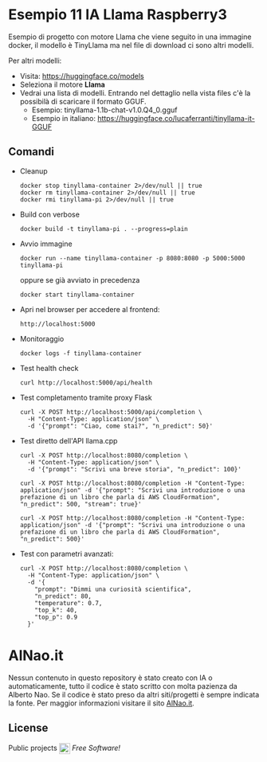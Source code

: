 # Esempio 11 IA Llama Raspberry3 

Esempio di progetto con motore Llama che viene seguito in una immagine docker, il modello è TinyLlama ma nel file di download ci sono altri modelli. 


Per altri modelli: 
- Visita: https://huggingface.co/models
- Seleziona il motore **Llama**
- Vedrai una lista di modelli. Entrando nel dettaglio nella vista files c'è la possibilà di scaricare il formato GGUF.
  - Esempio: tinyllama-1.1b-chat-v1.0.Q4_0.gguf
  - Esempio in italiano: https://huggingface.co/lucaferranti/tinyllama-it-GGUF


## Comandi
- Cleanup
  ```
  docker stop tinyllama-container 2>/dev/null || true
  docker rm tinyllama-container 2>/dev/null || true
  docker rmi tinyllama-pi 2>/dev/null || true
  ```
- Build con verbose
  ```
  docker build -t tinyllama-pi . --progress=plain
  ```
- Avvio immagine
  ```
  docker run --name tinyllama-container -p 8080:8080 -p 5000:5000 tinyllama-pi
  ```
  oppure se già avviato in precedenza
  ```
  docker start tinyllama-container
  ```
- Apri nel browser per accedere al frontend:
  ```
  http://localhost:5000  
  ```
- Monitoraggio
  ```
  docker logs -f tinyllama-container
  ```
- Test health check
  ```
  curl http://localhost:5000/api/health
  ```
- Test completamento tramite proxy Flask
  ```
  curl -X POST http://localhost:5000/api/completion \
    -H "Content-Type: application/json" \
    -d '{"prompt": "Ciao, come stai?", "n_predict": 50}'
  ```
- Test diretto dell'API llama.cpp
  ```
  curl -X POST http://localhost:8080/completion \
    -H "Content-Type: application/json" \
    -d '{"prompt": "Scrivi una breve storia", "n_predict": 100}'

  curl -X POST http://localhost:8080/completion -H "Content-Type: application/json" -d '{"prompt": "Scrivi una introduzione o una prefazione di un libro che parla di AWS CloudFormation", "n_predict": 500, "stream": true}'

  curl -X POST http://localhost:8080/completion -H "Content-Type: application/json" -d '{"prompt": "Scrivi una introduzione o una prefazione di un libro che parla di AWS CloudFormation", "n_predict": 500}'

  ```
- Test con parametri avanzati:
  ```
  curl -X POST http://localhost:8080/completion \
    -H "Content-Type: application/json" \
    -d '{
      "prompt": "Dimmi una curiosità scientifica",
      "n_predict": 80,
      "temperature": 0.7,
      "top_k": 40,
      "top_p": 0.9
    }'
  ```



# AlNao.it
Nessun contenuto in questo repository è stato creato con IA o automaticamente, tutto il codice è stato scritto con molta pazienza da Alberto Nao. Se il codice è stato preso da altri siti/progetti è sempre indicata la fonte. Per maggior informazioni visitare il sito [AlNao.it](https://www.alnao.it/).

## License
Public projects 
<a href="https://it.wikipedia.org/wiki/GNU_General_Public_License"  valign="middle"><img src="https://img.shields.io/badge/License-GNU-blue" style="height:22px;"  valign="middle"></a> 
*Free Software!*



